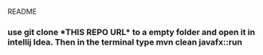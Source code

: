 README

### use git clone \*THIS REPO URL\* to a empty folder and open it in intellij Idea. Then in the terminal type mvn clean javafx::run